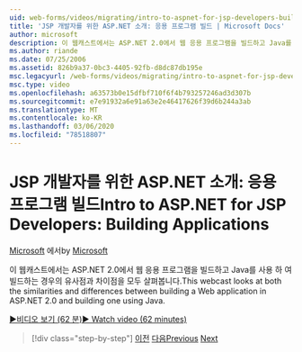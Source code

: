 ```yaml
---
uid: web-forms/videos/migrating/intro-to-aspnet-for-jsp-developers-building-applications
title: 'JSP 개발자를 위한 ASP.NET 소개: 응용 프로그램 빌드 | Microsoft Docs'
author: microsoft
description: 이 웹캐스트에서는 ASP.NET 2.0에서 웹 응용 프로그램을 빌드하고 Java를 사용 하 여 빌드하는 경우의 유사점과 차이점을 모두 살펴봅니다.
ms.author: riande
ms.date: 07/25/2006
ms.assetid: 826b9a37-0bc3-4405-92fb-d8dc87db195e
msc.legacyurl: /web-forms/videos/migrating/intro-to-aspnet-for-jsp-developers-building-applications
msc.type: video
ms.openlocfilehash: a63573b0e15dfbf710f6f4b793257246ad3d307b
ms.sourcegitcommit: e7e91932a6e91a63e2e46417626f39d6b244a3ab
ms.translationtype: MT
ms.contentlocale: ko-KR
ms.lasthandoff: 03/06/2020
ms.locfileid: "78518807"
---
```

# <a name="intro-to-aspnet-for-jsp-developers-building-applications"></a><span data-ttu-id="ca798-103">JSP 개발자를 위한 ASP.NET 소개: 응용 프로그램 빌드</span><span class="sxs-lookup"><span data-stu-id="ca798-103">Intro to ASP.NET for JSP Developers: Building Applications</span></span>

<span data-ttu-id="ca798-104">[Microsoft](https://github.com/microsoft) 에서</span><span class="sxs-lookup"><span data-stu-id="ca798-104">by [Microsoft](https://github.com/microsoft)</span></span>

<span data-ttu-id="ca798-105">이 웹캐스트에서는 ASP.NET 2.0에서 웹 응용 프로그램을 빌드하고 Java를 사용 하 여 빌드하는 경우의 유사점과 차이점을 모두 살펴봅니다.</span><span class="sxs-lookup"><span data-stu-id="ca798-105">This webcast looks at both the similarities and differences between building a Web application in ASP.NET 2.0 and building one using Java.</span></span>

[<span data-ttu-id="ca798-106">&#9654;비디오 보기 (62 분)</span><span class="sxs-lookup"><span data-stu-id="ca798-106">&#9654; Watch video (62 minutes)</span></span>](https://channel9.msdn.com/Blogs/ASP-NET-Site-Videos/intro-to-aspnet-for-jsp-developers-building-applications)

> [!div class="step-by-step"]
> <span data-ttu-id="ca798-107">[이전](intro-to-aspnet-for-jsp-developers-welcome-to-aspnet-20.md)
> [다음](intro-to-aspnet-for-coldfusion-developers-adding-aspnet-to-your-repertoire.md)</span><span class="sxs-lookup"><span data-stu-id="ca798-107">[Previous](intro-to-aspnet-for-jsp-developers-welcome-to-aspnet-20.md)
[Next](intro-to-aspnet-for-coldfusion-developers-adding-aspnet-to-your-repertoire.md)</span></span>
